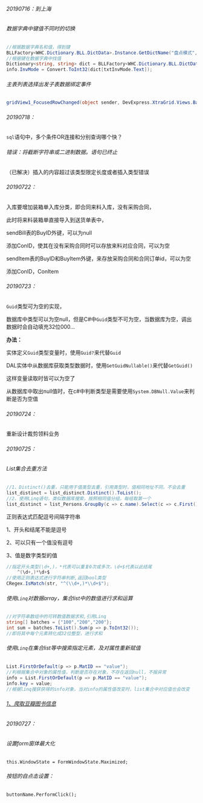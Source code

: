 ###### 20190716：到上海



###### 数据字典中键值不同时的切换

```c#
//根据数据字典名和值，得到键
BLLFactory<WHC.Dictionary.BLL.DictData>.Instance.GetDictName("盘点模式", info.InvMode.ToString());
//根据键在数据字典中找值
Dictionary<string, string> dict = BLLFactory<WHC.Dictionary.BLL.DictData>.Instance.GetDictByDictType("盘点模式");
info.InvMode = Convert.ToInt32(dict[txtInvMode.Text]);
```

###### 主表列表选择出发子表数据绑定事件

```c#
gridView1_FocusedRowChanged(object sender, DevExpress.XtraGrid.Views.Base.FocusedRowChangedEventArgs e)
```

###### 20190718：

`sql`语句中，多个条件OR连接和分别查询哪个快？

###### 错误：将截断字符串或二进制数据。语句已终止

（已解决）插入的内容超过该类型限定长度或者插入类型错误

###### 20190722：

入库要增加装箱单入库分类，即合同来料入库，没有采购合同，

此时将来料装箱单直接导入到送货单表中，

sendBill表的BuyID外键，可以为null

添加ConID，使其在没有采购合同时可以存放来料对应合同，可以为空

sendItem表的BuyID和BuyItem外键，来存放采购合同和合同订单id，可以为空

添加ConID，ConItem



###### 20190723：

`Guid`类型可为空的实现，

数据库中类型可以为空null，但是C#中`Guid`类型不可为空，当数据库为空，调出数据时会自动填充32位000...

**办法：**

实体定义`Guid`类型变量时，使用`Guid?`来代替`Guid`

DAL实体中从数据库获取类型数据时，使用`GetGuidNullable()`来代替`GetGuid()`

这样变量读取时皆可以为空了

从数据库中取出null值时，在c#中判断类型是需要使用`System.DBNull.Value`来判断是否为空值



###### 20190724：

重新设计裁剪领料业务

###### 20190725：

###### List集合去重方法

```C#
//1、Distinct()去重，只能用于值类型去重，引用类型时，值相同地址不同，不会去重
list_distinct = list_distinct.Distinct().ToList();
//2、使用Linq语句，类似数据库搜索，按照相同值分组，每组取第一个
list_distinct = list_Persons.GroupBy(c => c.name).Select(c => c.First());
```

正则表达式匹配逗号间隔字符串

1、开头和结尾不能是逗号

2、可以只有一个值没有逗号

3、值是数字类型的值

```c#
//指定开头类型(\d+,)，*代表可以重复0次或多次，\d+$代表以此结尾	
	^(\d+,)*\d+$
//使用正则表达式进行字符串判断,返回bool类型
CRegex.IsMatch(str, "^(\\d+,)*\\d+$");
```

###### 使用`Linq`对数据array，集合list中的数值进行求和运算

```c#
//对字符串数组中的可转数值数据求和,引用Linq
string[] batches = {"100","200","200"};
int sum = batches.ToList().Sum(p => p.ToInt32());
//即将其中每个元素转化成32位整型，进行求和

```

###### 使用`Linq`在集合list等中搜索指定元素，及对属性重新赋值

```c#
List.FirstOrDefault(p => p.MatID == "value");
//判根据集合中对象的属性值，判断是否存在对象，不存在返回null，不报异常
info = List.FirstOrDefault(p => p.MatID == "value");
info.key = value;
//根据linq搜获获得的info对象，当对info的属性值改变时，list集合中对应值也会改变
```



###### [1、爬取豆瓣图书信息](E:\CODES\WorkSpace\PyCharm\.idea\book.txt)



###### 20190727：

###### 设置form窗体最大化

`this.WindowState = FormWindowState.Maximized;`

###### 按钮的自点击设置：

`buttonName.PerformClick();`